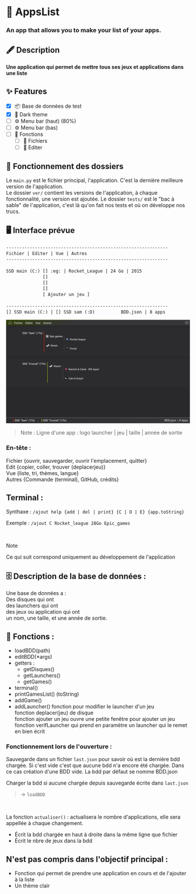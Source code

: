 # 📜 AppsList
### An app that allows you to make your list of your apps.

## 🖋️ Description
**Une application qui permet de mettre tous ses jeux et applications dans une liste**  

## ✨ Features
- [X] 📦 Base de données de test
- [X] 🌙 Dark theme
- [ ] ⚙️ Menu bar (haut) (80%)
- [ ] ⚙️ Menu bar (bas)
- [ ] 📜 Fonctions
  - [ ] 📎 Fichiers
  - [ ] 📎 Editer

## 📁 Fonctionnement des dossiers

Le `main.py` est le fichier principal, l'application. C'est la dernière meilleure version de l'application.  
Le dossier `ver/` contient les versions de l'application, à chaque fonctionnalité, une version est ajoutée.
Le dossier `tests/` est le "bac à sable" de l'application, c'est là qu'on fait nos tests et où on développe nos trucs.

## 🖥️ Interface prévue
```
--------------------------------------------------------------
Fichier | Editer | Vue | Autres
--------------------------------------------------------------

SSD main (C:) [] :eg: | Rocket_League | 24 Go | 2015
              []
              []
              []
              [ Ajouter un jeu ]

--------------------------------------------------------------
[] SSD main (C:) | [] SSD sam (:D)          BDD.json | 8 apps
```
![voir image](https://github.com/NathKaden/AppsList/blob/main/assets/maquette.png)
>Note :
>Ligne d'une app : logo launcher | jeu | taille | année de sortie

### En-tête :
Fichier {ouvrir, sauvegarder, ouvrir l'emplacement, quitter}  
Edit {copier, coller, trouver (deplacerjeu)}  
Vue {liste, tri, thèmes, langue}  
Autres {Commande (terminal), GitHub, crédits}

## Terminal :
Synthaxe : `/ajout help {add | del | print} {C | D | E} {app.toString}`  

Exemple : `/ajout C Rocket_league 28Go Epic_games`

<br>

>[!NOTE]
>Ce qui suit correspond uniquement au développement de l'application

## 🗄️ Description de la base de données :
Une base de données a :  
Des disques qui ont  
des launchers qui ont  
des jeux ou application qui ont  
un nom, une taille, et une année de sortie.  

## 🔗 Fonctions :
- loadBDD(path)
- editBDD(*args)
- getters :
  - getDisques()
  - getLaunchers()
  - getGames()
- terminal()
- printGamesList() (toString)
- addGame()
- addLauncher()
fonction pour modifier le launcher d'un jeu  
fonction deplacer(jeu) de disque  
fonction ajouter un jeu ouvre une petite fenêtre pour ajouter un jeu  
fonction verifLauncher qui prend en paramètre un launcher qui le remet en bien écrit  

### Fonctionnement lors de l'ouverture :
Sauvegarde dans un fichier `last.json` pour savoir où est la dernière bdd chargée.
  Si c'est vide c'est que aucune bdd n'a encore été chargée.
  Dans ce cas création d'une BDD vide.
La bdd par défaut se nomme BDD.json

Charger la bdd si aucune chargée depuis sauvegarde écrite dans `last.json`
>-> `loadBDD`
<br>

La fonction `actualiser()` : actualisera le nombre d'applications, elle sera appellée à chaque changement.  
- Écrit la bdd chargée en haut à droite dans la même ligne que fichier  
- Écrit le nbre de jeux dans la bdd

## N'est pas compris dans l'objectif principal :
- Fonction qui permet de prendre une application en cours et de l'ajouter à la liste
- Un thème clair

